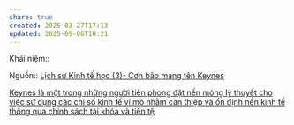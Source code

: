```yaml
---
share: true
created: 2025-03-27T17:13
updated: 2025-09-06T10:21
---
```

Khái niệm:: 

Nguồn:: [Lịch sử Kinh tế học (3)- Cơn bão mang tên Keynes](https://vhlinh.substack.com/p/lich-su-kinh-te-hoc-3-con-bao-mang)

[Keynes là một trong những người tiên phong đặt nền móng lý thuyết cho việc sử dụng các chỉ số kinh tế vĩ mô nhằm can thiệp và ổn định nền kinh tế thông qua chính sách tài khóa và tiền tệ](./Keynes%20l%C3%A0%20m%E1%BB%99t%20trong%20nh%E1%BB%AFng%20ng%C6%B0%E1%BB%9Di%20ti%C3%AAn%20phong%20%C4%91%E1%BA%B7t%20n%E1%BB%81n%20m%C3%B3ng%20l%C3%BD%20thuy%E1%BA%BFt%20cho%20vi%E1%BB%87c%20s%E1%BB%AD%20d%E1%BB%A5ng%20c%C3%A1c%20ch%E1%BB%89%20s%E1%BB%91%20kinh%20t%E1%BA%BF%20v%C4%A9%20m%C3%B4%20nh%E1%BA%B1m%20can%20thi%E1%BB%87p%20v%C3%A0%20%E1%BB%95n%20%C4%91%E1%BB%8Bnh%20n%E1%BB%81n%20kinh%20t%E1%BA%BF%20th%C3%B4ng%20qua%20ch%C3%ADnh%20s%C3%A1ch%20t%C3%A0i%20kh%C3%B3a%20v%C3%A0%20ti%E1%BB%81n%20t%E1%BB%87.md)